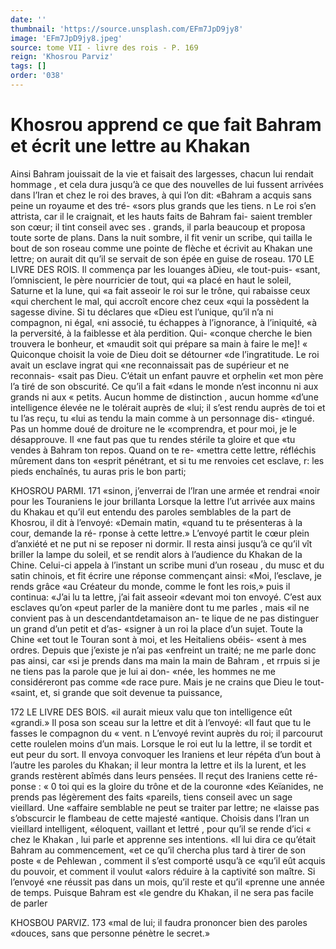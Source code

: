 ```yaml
---
date: ''
thumbnail: 'https://source.unsplash.com/EFm7JpD9jy8'
image: 'EFm7JpD9jy8.jpeg'
source: tome VII - livre des rois - P. 169
reign: 'Khosrou Parviz'
tags: []
order: '038'
---
```


# Khosrou apprend ce que fait Bahram et écrit une lettre au Khakan

Ainsi Bahram jouissait de la vie et faisait des largesses, chacun lui rendait hommage , et cela dura jusqu’à ce que des nouvelles de lui fussent arrivées
dans l’Iran et chez le roi des braves, à qui l’on dit: «Bahram a acquis sans peine un royaume et des tré- «sors plus grands que les tiens. n Le roi s’en attrista,
car il le craignait, et les hauts faits de Bahram fai-
saient trembler son cœur; il tint conseil avec ses . grands, il parla beaucoup et proposa toute sorte de plans. Dans la nuit sombre, il fit venir un scribe, qui tailla le bout de son roseau comme une pointe
de flèche et écrivit au Khakan une lettre; on aurait dit qu’il se servait de son épée en guise de roseau.
170 LE LIVRE DES ROIS.
Il commença par les louanges àDieu, «le tout-puis- «sant, l’omniscient, le père nourricier de tout, qui
«a placé en haut le soleil, Saturne et la lune, qui «a fait asseoir le roi sur le trône, qui rabaisse ceux «qui cherchent le mal, qui accroît encore chez ceux «qui la possèdent la sagesse divine. Si tu déclares que «Dieu est l’unique, qu’il n’a ni compagnon, ni égal,
«ni associé, tu échappes à l’ignorance, à l’iniquité,
«à la perversité, à la faiblesse et àla perdition. Qui- «conque cherche le bien trouvera le bonheur, et «maudit soit qui prépare sa main à faire le me]!
« Quiconque choisit la voie de Dieu doit se détourner «de l’ingratitude. Le roi avait un esclave ingrat qui «ne reconnaissait pas de supérieur et ne reconnais- «sait pas Dieu. C’était un enfant pauvre et orphelin
«et mon père l’a tiré de son obscurité. Ce qu’il a fait
«dans le monde n’est inconnu ni aux grands ni aux
« petits. Aucun homme de distinction , aucun homme «d’une intelligence élevée ne le tolérait auprès de
«lui; il s’est rendu auprès de toi et tu l’as reçu, tu
«lui as tendu la main comme à un personnage dis- «tingué. Pas un homme doué de droiture ne le «comprendra, et pour moi, je le désapprouve. Il «ne faut pas que tu rendes stérile ta gloire et que «tu vendes à Bahram ton repos. Quand on te re- «mettra cette lettre, réfléchis mûrement dans ton
«esprit pénétrant, et si tu me renvoies cet esclave,
r: les pieds enchaînés, tu auras pris le bon parti;

KHOSROU PARMI. 171 «sinon, j’enverrai de l’lran une armée et rendrai
«noir pour les Touraniens le jour brillanta Lorsque la lettre l’ut arrivée aux mains du Khakau
et qu’il eut entendu des paroles semblables de la part de Khosrou, il dit à l’envoyé: «Demain matin, «quand tu te présenteras à la cour, demande la ré- rponse à cette lettre.» L’envoyé partit le cœur plein d’anxiété et ne put ni se reposer ni dormir. Il resta
ainsi jusqu’à ce qu’il vît briller la lampe du soleil,
et se rendit alors à l’audience du Khakan de la Chine. Celui-ci appela à l’instant un scribe muni d’un roseau ,
du musc et du satin chinois, et fit écrire une réponse commençant ainsi: «Moi, l’esclave, je rends grâce
«au Créateur du monde, comme le font les rois,»
puis il continua: «J’ai lu ta lettre, j’ai fait asseoir
«devant moi ton envoyé. C’est aux esclaves qu’on
«peut parler de la manière dont tu me parles , mais
«il ne convient pas à un descendantdetamaison an-
te lique de ne pas distinguer un grand d’un petit et d’as- «signer à un roi la place d’un sujet. Toute la Chine
«et tout le Touran sont à moi, et les Heitaliens obéis-
«sent à mes ordres. Depuis que j’existe je n’ai pas
«enfreint un traité; ne me parle donc pas ainsi, car
«si je prends dans ma main la main de Bahram , et rrpuis si je ne tiens pas la parole que je lui ai don- «née, les hommes ne me considéreront pas comme
«de race pure. Mais je ne crains que Dieu le tout-
«saint, et, si grande que soit devenue ta puissance,

172 LE LIVRE DES BOIS.
«il aurait mieux valu que ton intelligence eût «grandi.» Il posa son sceau sur la lettre et dit à l’envoyé: «Il faut que tu le fasses le compagnon du
« vent. n
L’envoyé revint auprès du roi; il parcourut cette roulelen moins d’un mais. Lorsque le roi eut lu
la lettre, il se tordit et eut peur du sort. Il envoya convoquer les Iraniens et leur répéta d’un bout à
l’autre les paroles du Khakan; il leur montra la lettre et ils la lurent, et les grands restèrent abîmés
dans leurs pensées. Il reçut des Iraniens cette ré-
ponse :
« 0 toi qui es la gloire du trône et de la couronne «des Keïanides, ne prends pas légèrement des faits «pareils, tiens conseil avec un sage vieillard. Une «affaire semblable ne peut se traiter par lettre; ne «laisse pas s’obscurcir le flambeau de cette majesté «antique. Choisis dans l’Iran un vieillard intelligent, «éloquent, vaillant et lettré , pour qu’il se rende d’ici
« chez le Khakan , lui parle et apprenne ses intentions. «Il lui dira ce qu’était Bahram au commencement,
«et ce qu’il chercha plus tard à tirer de son poste
« de Pehlewan , comment il s’est comporté usqu’à ce
«qu’il eût acquis du pouvoir, et comment il voulut «alors réduire à la captivité son maître. Si l’envoyé
«ne réussit pas dans un mois, qu’il reste et qu’il
«prenne une année de temps. Puisque Bahram est «le gendre du Khakan, il ne sera pas facile de parler

KHOSBOU PARVIZ. 173 «mal de lui; il faudra prononcer bien des paroles
«douces, sans que personne pénètre le secret.»
